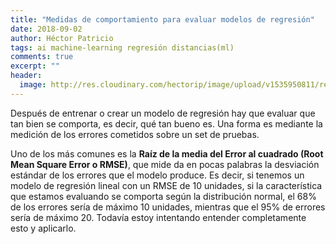 ```yaml
---
title: "Medidas de comportamiento para evaluar modelos de regresión"
date: 2018-09-02
author: Héctor Patricio
tags: ai machine-learning regresión distancias(ml)
comments: true
excerpt: ""
header:
  image: http://res.cloudinary.com/hectorip/image/upload/v1535950811/residual_sixste.png
---
```


Después de entrenar o crear un modelo de regresión hay que evaluar que tan bien se comporta, es decir,
qué tan bueno es. Una forma es mediante la medición de los errores cometidos sobre un set de pruebas.

Uno de los más comunes es la **Raíz de la media del Error al cuadrado (Root Mean Square Error o RMSE)**,
que mide da en pocas palabras la desviación estándar de los errores que el modelo produce. Es decir, si
tenemos un modelo de regresión lineal con un RMSE de 10 unidades, si la característica que estamos
evaluando se comporta según la distribución normal, el 68% de los errores sería de máximo 10 unidades,
mientras que el 95% de errores sería de máximo 20. Todavía estoy intentando entender completamente esto
y aplicarlo.